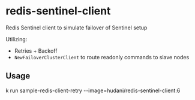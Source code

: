 # redis-sentinel-client

Redis Sentinel client to simulate failover of Sentinel setup

Utilizing:
- Retries + Backoff
- `NewFailoverClusterClient` to route readonly commands to slave nodes


## Usage
k run sample-redis-client-retry --image=hudani/redis-sentinel-client:6